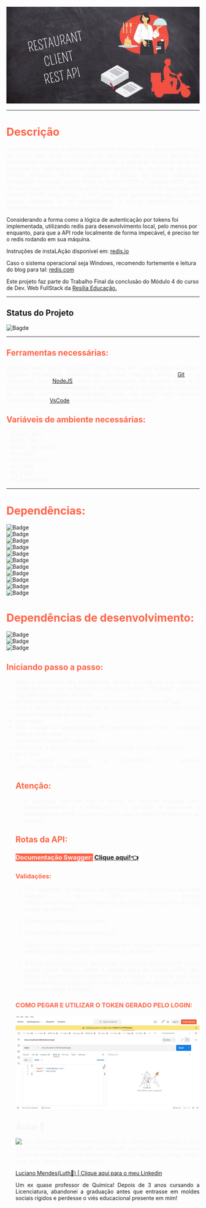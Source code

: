 <p align="center">
<img src="./assets/restaurant-gif.gif">
</p>

---

<h1 style="color: tomato">Descrição</h1>
<p style="text-align: justify; color: whitesmoke">A presente aplicação é uma funcionalidade back-end que gera e administra, de forma mais fácil, o cadastro de clientes com foco em entrega de produtos de resturante(delivery), entretanto, a aplicação foi criada de forma de possa ser utilizada, e adaptada, para cadastro de clientes de qualquer serviço oferecido. Para o programa, o banco de dados relacionais PostgreSQL foi usado, assim como os verbos HTTP e o padrão REST, além da arquitetura MVC, de forma a estruturar coerentemente as operações do método CRUD. Além disso, a API conta com autenticação de login por tokens, utilizando a lib jsonwebtoken e outras dependências para estratégias de autenticação local e bearer.

Considerando a forma como a lógica de autenticação por tokens foi implementada, utilizando redis para desenvolvimento local, pelo menos por enquanto, para que a API rode localmente de forma impecável, é preciso ter o redis rodando em sua máquina.

Instruções de instaLAção disponível em:
[redis.io](https://redis.io/docs/getting-started/installation/install-redis-on-linux/)

Caso o sistema operacional seja Windows, recomendo fortemente e leitura do blog para tal: [redis.com](https://redis.com/blog/redis-on-windows-10/)

Este projeto faz parte do Trabalho Final da conclusão do Módulo 4 do curso de Dev. Web FullStack da <a href="https://www.resilia.com.br">Resilia Educação.</a></p>

---

## Status do Projeto

![Bagde](https://img.shields.io/badge/Status%20do%20Projeto-Concluído-green)

---

## <span style="color: tomato">Ferramentas necessárias:</span>

<p style="text-align: justify; color: whitesmoke">Atenção nesta parte, pois para utilizar esta Api você precisará instalar algumas ferramentas fundamentais na sua máquina, como: <a href="https://www.gitkraken.com/download?utm_term=git&utm_campaign=1+%7C+1+GK+Git+GUI+-+Search&utm_source=adwords&utm_medium=ppc&hsa_acc=1130375851&hsa_cam=393455543&hsa_grp=23981425823&hsa_ad=550570964612&hsa_src=g&hsa_tgt=kwd-247385313&hsa_kw=git&hsa_mt=e&hsa_net=adwords&hsa_ver=3&gclid=Cj0KCQiA-qGNBhD3ARIsAO_o7ym_H2X6ZGqwCZJqFF5FFzq4fVkZ1h6JujQY4yk9UI5bf2cnWf-Ez-EaAstwEALw_wcB">Git</a> e o JavaScript com <a href="https://nodejs.org/en/download/">NodeJS</a>, além do gerenciador de pacotes npm e a framework express. 
<strong>Observação</strong> é recomendável a utilização de um editor de código que tenha familiaridade, caso não tenha com nenhum, recomenda-se o <a href="https://code.visualstudio.com/download">VsCode</a> pela intuitividade do mecanismo.


## <span style="color: tomato">Variáveis de ambiente necessárias:</span>

<span style="color: whitesmoke">
- CHAVE_JWT <br>
- REDIS_URL <br>
- REDIS_PASSWORD <br>
- PG_HOST <br>
- PG_DATABASE <br>
- PG_USER <br>
- PG_PORT <br>
- PG_PASSWORD <br>
</span>

---

# <span style="color: tomato">Dependências:</span>

![Badge](https://img.shields.io/badge/"bcrypt"-"%5E5.0.1"-red)<br>
![Badge](https://img.shields.io/badge/"cors"-"%5E2.8.5"-orange)<br>
![Badge](https://img.shields.io/badge/"dotenv"-"%5E16.0.0"-yellow)<br>
![Badge](https://img.shields.io/badge/"express"-"%5E4.17.1"-green)<br>
![Badge](https://img.shields.io/badge/"jsonwebtoken"-"%5E8.5.1"-blue)<br>
![Badge](https://img.shields.io/badge/"passport"-"%5E0.5.2"-purple)<br>
![Badge](https://img.shields.io/badge/"passportLocal"-"%5E1.0.0"-pink)<br>
![Badge](https://img.shields.io/badge/"passportHttpBearer"-"%5E1.0.1"-white)<br>
![Badge](https://img.shields.io/badge/"redis"-"%5E4.0.4"-black)<br>
![Badge](https://img.shields.io/badge/"sqlite3"-"%5E5.0.2"-tomato)<br>
![Badge](https://img.shields.io/badge/"swaggerUiExpress"-"%5E6.2.2"-brown)<br>

# <span style="color: tomato">Dependências de desenvolvimento:</span>

![Badge](https://img.shields.io/badge/"jest"-"%5E27.4.7"-white) <br>
![Badge](https://img.shields.io/badge/"nodemon"-"%5E2.0.15"-black)<br>
![Badge](https://img.shields.io/badge/"supertest"-"%5E6.2.2"-white)<br>



## <span style="color: tomato">Iniciando passo a passo:</span>



<ul style="text-align: justify; color: whitesmoke"> 
<li>Após a instalação das ferramentas, acesse o local em sua máquina onde deseja clonar o repositório, abra o terminal "Git Bash"
e rode o seguinte comando no terminal:</li>
<li> git clone https://github.com/LuthGom/restaurante-cliente-API.git </li>
<li>Com o repositório aberto, instale as dependências necessárias com o seguinte comando no terminal:</li>
<li> npm install </li>
<li>Para instalar as dependências de desenvolvimento, rode o comando abaixo no terminal:</li>
<li> npm install nodemon --save-dev</li>
<li>Para iniciar a aplicação basta rodar o comando abaixo via terminal:</li>
<li> npm start</li>
<li> O servidor iniciará na porta:3000 - acesse: http://localhost:3000/clientes</li>

## <span style="color: tomato">Atenção:</span>


<ul style="text-align: justify; color: whitesmoke">
 <li>É essencial salientar que a versão do NodeJs utilizada para desenvolvimento é a v16.13.0 x LTS, ou seja, é pertinente a instalação de versão igual ou superior para a impecável execução da mesma.</li>

 </ul>


## <span style="color: tomato">Rotas da API:</span>

### <span style="color: whitesmoke; background-color: tomato">Documentação Swagger:</span> <a href="https://restaurant-client-api.herokuapp.com/docs/">Clique aqui!👈</a>

### <span style="color: tomato">Validações:</span> 
 - <p style="color:whitesmoke; text-align: justify">CPF: algoritmo de validação da receita federal. Recomenda-se o site [Gerador de CPFs - 4Devs](https://www.4devs.com.br/gerador_de_cpf) para utilizar um cpf que atinga da validação.</p>

- <p style="color:whitesmoke; text-align: justify"> Nome: Pelo menos 8 caracteres.</p>

- <p style="color:whitesmoke; text-align: justify"> Email: formato: exemplo@email.com</p>

- <p style="color:whitesmoke; text-align: justify"> Senha: Pelo menos 1 letra maiúscula, pelo menos 1 minúscula e pelo menos 1 caracter especial. No mínimo 8 caracteres.</p>

- <p style="color:whitesmoke; text-align: justify"> O login gerará um token, que vai ser requisitado para realizar outras ações, como logout, delete e update para os verbos HTTP get, delete e patch,respectivamente. Dessa forma, o mesmo que está sendo feito para logout, como mostra a a imagem abaixo, deverá ser feito para delete e update.</p>

### <span style="color:tomato; text-align: justify">COMO PEGAR E UTILIZAR O TOKEN GERADO PELO LOGIN:</span>

<img src="./assets/ilustracao-login.gif" />

## Autor 🌈

<img src="https://avatars.githubusercontent.com/u/88147834?v=4" alt="Foto do autor, Luciano Mendes pardo, de cabelos chacheados e está de olhos fechados enconstado numa porta. Luciano está utilizando uma regata de crochê, baseada em granny squares, nas cores pretas, verde, roxo, azul, laranja, cinza e amarelo" width = 200px heigth= 200px>

<a href="https://www.linkedin.com/in/dev-luciano-mendes/">Luciano Mendes(Luth🌈) | Clique aqui para o meu Linkedin<a/>

<p>Um ex quase professor de Química!
Depois de 3 anos cursando a Licenciatura, abandonei a graduação antes que entrasse em moldes sociais rígidos
e perdesse o viés educacional presente em mim!</p>
